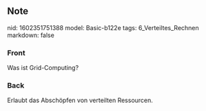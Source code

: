 ## Note
nid: 1602351751388
model: Basic-b122e
tags: 6_Verteiltes_Rechnen
markdown: false

### Front
Was ist Grid-Computing?

### Back
Erlaubt das Abschöpfen von verteilten Ressourcen.

